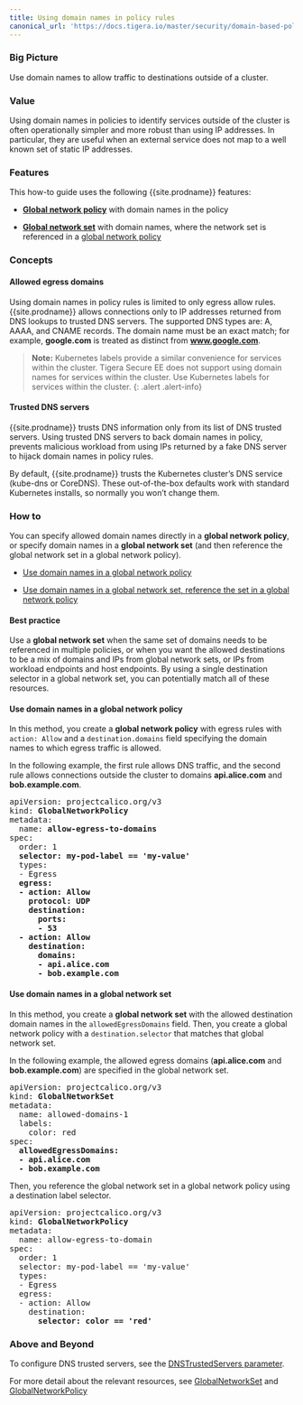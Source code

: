 ```yaml
---
title: Using domain names in policy rules
canonical_url: 'https://docs.tigera.io/master/security/domain-based-policy'
---
```


### Big Picture

Use domain names to allow traffic to destinations outside of a cluster.

### Value

Using domain names in policies to identify services outside of the
cluster is often operationally simpler and more robust than using IP
addresses. In particular, they are useful when an external service
does not map to a well known set of static IP addresses.

### Features

This how-to guide uses the following {{site.prodname}} features:

- [**Global network
  policy**]({{site.baseurl}}/{{page.version}}/reference/calicoctl/resources/globalnetworkpolicy)
  with domain names in the policy

- [**Global network
  set**]({{site.baseurl}}/{{page.version}}/reference/calicoctl/resources/globalnetworkset)
  with domain names, where the network set is referenced in a [global
  network
  policy]({{site.baseurl}}/{{page.version}}/reference/calicoctl/resources/globalnetworkpolicy)

### Concepts

#### Allowed egress domains

Using domain names in policy rules is limited to only egress allow
rules. {{site.prodname}} allows connections only to IP addresses
returned from DNS lookups to trusted DNS servers. The supported DNS
types are: A, AAAA, and CNAME records. The domain name must be an
exact match; for example, **google.com** is treated as distinct from
**www.google.com**.

> **Note:** Kubernetes labels provide a similar convenience for
> services within the cluster. Tigera Secure EE does not support using
> domain names for services within the cluster. Use Kubernetes labels
> for services within the cluster.
{: .alert .alert-info}

#### Trusted DNS servers

{{site.prodname}} trusts DNS information only from its list of DNS
trusted servers. Using trusted DNS servers to back domain names in
policy, prevents malicious workload from using IPs returned by a fake
DNS server to hijack domain names in policy rules.

By default, {{site.prodname}} trusts the Kubernetes cluster’s DNS
service (kube-dns or CoreDNS). These out-of-the-box defaults work with
standard Kubernetes installs, so normally you won’t change them.

### How to

You can specify allowed domain names directly in a **global network
policy**, or specify domain names in a **global network set** (and then
reference the global network set in a global network policy).

- [Use domain names in a global network
  policy](#use-domain-names-in-a-global-network-policy)

- [Use domain names in a global network set, reference the set in a
  global network policy](#use-domain-names-in-a-global-network-set)

#### Best practice

Use a **global network set** when the same set of domains needs to be
referenced in multiple policies, or when you want the allowed
destinations to be a mix of domains and IPs from global network sets,
or IPs from workload endpoints and host endpoints. By using a single
destination selector in a global network set, you can potentially
match all of these resources.

#### Use domain names in a global network policy

In this method, you create a **global network policy** with egress rules
with `action: Allow` and a `destination.domains` field specifying the
domain names to which egress traffic is allowed.

In the following example, the first rule allows DNS traffic, and the
second rule allows connections outside the cluster to domains
**api.alice.com** and **bob.example.com**.

<pre>
apiVersion: projectcalico.org/v3
kind: <b>GlobalNetworkPolicy</b>
metadata:
  name: <b>allow-egress-to-domains</b>
spec:
  order: 1
  <b>selector: my-pod-label == 'my-value'</b>
  types:
  - Egress
  <b>egress:
  - action: Allow
    protocol: UDP
    destination:
      ports:
      - 53
  - action: Allow
    destination:
      domains:
      - api.alice.com
      - bob.example.com</b>
</pre>

#### Use domain names in a global network set

In this method, you create a **global network set** with the allowed
destination domain names in the `allowedEgressDomains` field. Then,
you create a global network policy with a `destination.selector` that
matches that global network set.

In the following example, the allowed egress domains
(**api.alice.com** and **bob.example.com**) are specified in the
global network set.

<pre>
apiVersion: projectcalico.org/v3
kind: <b>GlobalNetworkSet</b>
metadata:
  name: allowed-domains-1
  labels:
    color: red
spec:
  <b>allowedEgressDomains:
  - api.alice.com
  - bob.example.com</b>
</pre>

Then, you reference the global network set in a global network policy using a destination label selector.

<pre>
apiVersion: projectcalico.org/v3
kind: <b>GlobalNetworkPolicy</b>
metadata:
  name: allow-egress-to-domain
spec:
  order: 1
  selector: my-pod-label == 'my-value'
  types:
  - Egress
  egress:
  - action: Allow
    destination:
      <b>selector: color == 'red'</b>
</pre>

### Above and Beyond

To configure DNS trusted servers, see the [DNSTrustedServers
parameter]({{site.baseurl}}/{{page.version}}/reference/felix/configuration).

For more detail about the relevant resources, see
[GlobalNetworkSet]({{site.baseurl}}/{{page.version}}/reference/calicoctl/resources/globalnetworkset)
and
[GlobalNetworkPolicy]({{site.baseurl}}/{{page.version}}/reference/calicoctl/resources/globalnetworkpolicy)
